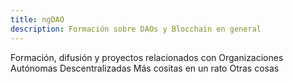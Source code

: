 ```yaml
---
title: ngDAO
description: Formación sobre DAOs y Blocchain en general
---
```

Formación, difusión y proyectos relacionados con Organizaciones Autónomas Descentralizadas
Más cositas en un rato
Otras cosas
